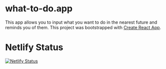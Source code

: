 # what-to-do.app

This app allows you to input what you want to do in the nearest future and reminds you of them.
This project was bootstrapped with [Create React App](https://github.com/facebook/create-react-app).

# Netlify Status

[![Netlify Status](https://api.netlify.com/api/v1/badges/1a347dd8-dc1a-4f66-896f-a6cedf37cd02/deploy-status)](https://app.netlify.com/sites/santorz-todo/deploys)
